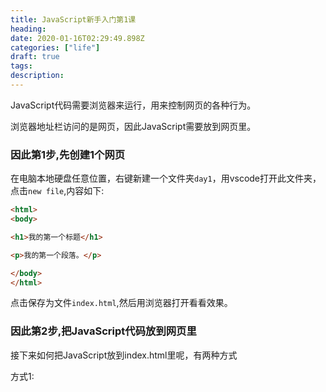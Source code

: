 ```yaml
---
title: JavaScript新手入门第1课 
heading: 
date: 2020-01-16T02:29:49.898Z
categories: ["life"]
draft: true
tags: 
description: 
---
```


JavaScript代码需要浏览器来运行，用来控制网页的各种行为。

浏览器地址栏访问的是网页，因此JavaScript需要放到网页里。

### 因此第1步,先创建1个网页

在电脑本地硬盘任意位置，右键新建一个文件夹`day1`，用vscode打开此文件夹，点击`new file`,内容如下:
```html
<html>
<body>

<h1>我的第一个标题</h1>

<p>我的第一个段落。</p>

</body>
</html>
```
点击保存为文件`index.html`,然后用浏览器打开看看效果。


### 因此第2步,把JavaScript代码放到网页里

接下来如何把JavaScript放到index.html里呢，有两种方式

方式1:


